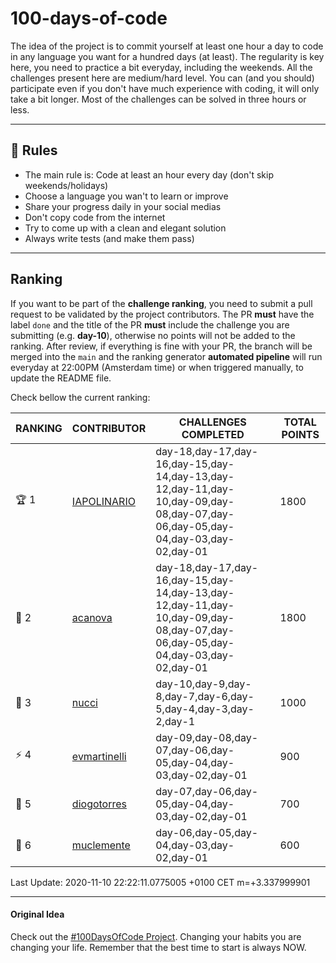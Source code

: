 # 100-days-of-code

The idea of the project is to commit yourself at least one hour a day to code in any language you want for a hundred days (at least). The regularity is key here, you need to practice a bit everyday, including the weekends.
All the challenges present here are medium/hard level. You can (and you should) participate even if you don't have much experience with coding, it will only take a bit longer.
Most of the challenges can be solved in three hours or less.

---

## 🚩 Rules

- The main rule is: Code at least an hour every day (don't skip weekends/holidays)
- Choose a language you wan't to learn or improve
- Share your progress daily in your social medias
- Don't copy code from the internet
- Try to come up with a clean and elegant solution
- Always write tests (and make them pass)

---

## Ranking

If you want to be part of the **challenge ranking**, you need to submit a pull request to be validated by the project contributors. The PR **must** have the label `done` and the title of the PR **must** include the challenge you are submitting (e.g. **day-10**), otherwise no points will not be added to the ranking.
After review, if everything is fine with your PR, the branch will be merged into the `main` and the ranking generator **automated pipeline** will run everyday at 22:00PM (Amsterdam time) or when triggered manually, to update the README file.

Check bellow the current ranking:

|       RANKING       |                   CONTRIBUTOR                   |                                                     CHALLENGES COMPLETED                                                      | TOTAL POINTS |
|---------------------|-------------------------------------------------|-------------------------------------------------------------------------------------------------------------------------------|--------------|
| :trophy: 1          | [IAPOLINARIO](https://github.com/IAPOLINARIO)   | day-18,day-17,day-16,day-15,day-14,day-13,day-12,day-11,day-10,day-09,day-08,day-07,day-06,day-05,day-04,day-03,day-02,day-01 |         1800 |
| :2nd_place_medal: 2 | [acanova](https://github.com/acanova)           | day-18,day-17,day-16,day-15,day-14,day-13,day-12,day-11,day-10,day-09,day-08,day-07,day-06,day-05,day-04,day-03,day-02,day-01 |         1800 |
| :3rd_place_medal: 3 | [nucci](https://github.com/nucci)               | day-10,day-9,day-8,day-7,day-6,day-5,day-4,day-3,day-2,day-1                                                                  |         1000 |
| :zap: 4             | [evmartinelli](https://github.com/evmartinelli) | day-09,day-08,day-07,day-06,day-05,day-04,day-03,day-02,day-01                                                                |          900 |
| :hear_no_evil: 5    | [diogotorres](https://github.com/diogotorres)   | day-07,day-06,day-05,day-04,day-03,day-02,day-01                                                                              |          700 |
| :star2: 6           | [muclemente](https://github.com/muclemente)     | day-06,day-05,day-04,day-03,day-02,day-01                                                                                     |          600 |

Last Update: 2020-11-10 22:22:11.0775005 +0100 CET m=+3.337999901

---

#### Original Idea

Check out the [#100DaysOfCode Project](https://www.100daysofcode.com/). Changing your habits you are changing your life. Remember that the best time to start is always NOW.
